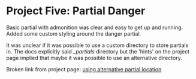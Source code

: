 # Project Five: Partial Danger

Basic partial with admonition was clear and easy to get up and running.
Added some custom styling around the danger partial.

It was unclear if it was possible to use a custom directory to store partials in. The docs explicitly said *_partials* directory but the 'hints' on the project
page implied that maybe it was possible to use an alternative directory.

Broken link from project page: 
<a href="https://redocly.com/docs/realm/config/theme/markdown">using alternative partial location</a>
